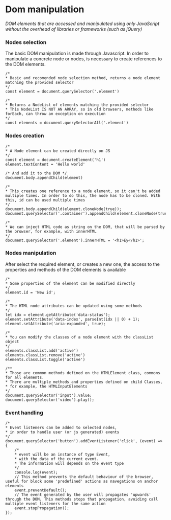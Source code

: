 
# Dom manipulation
*DOM elements that are accessed and manipulated using only JavaScript without the overhead of libraries or frameworks (such as jQuery)*

### Nodes selection
The basic DOM manipulation is made through Javascript. In order to manipulate a concrete node or nodes, is necessary to create references to the DOM elements.

```JS
/*
* Basic and recomended node selection method, returns a node element matching the provided selector
*/
const element = document.querySelector('.element')

/*
* Returns a NodeList of elements matching the provided selector
* This NodeList IS NOT AN ARRAY, so in old browsers, methods like forEach, can throw an exception on execution
*/
const elements = document.querySelectorAll('.element')

```
### Nodes creation
```JS
/*
* A Node element can be created directly on JS
*/
const element = document.createElement('h1')
element.textContent = 'Hello world'

/* And add it to the DOM */
document.body.appendChild(element)

/* 
* This creates one reference to a node element, so it can't be added multiple times. In order to do this, the node has to be cloned. With this, id can be used multiple times
*/
document.body.appendChild(element.cloneNode(true));
document.querySelector('.container').appendChild(element.cloneNode(true));

/*
* We can inject HTML code as string on the DOM, that will be parsed by the browser, for example, with innerHTML
*/
document.querySelector('.element').innerHTML = '<h1>Ey</h1>';
```

### Nodes manipulation

After select the required element, or creates a new one, the access to the properties and methods of the DOM elements is available

```JS
/*
* Some properties of the element can be modified directly
*/
element.id = 'New id';

/*
* The HTML node attributes can be updated using some methods
*/
let idx = element.getAttribute('data-status');
element.setAttribute('data-index', parseInt(idx || 0) + 1);
element.setAttribute('aria-expanded', true);

/* 
* You can modify the classes of a node element with the classList object
*/
elements.classList.add('active')
elements.classList.remove('active')
elements.classList.toggle('active')

/**
* Those are common methods defined on the HTMLElement class, commons for all elements.
* There are multiple methods and properties defined on child Classes,
* for example, the HTMLInputElements
*/
document.querySelector('input').value;
document.querySelector('video').play();
```

### Event handling

```JS
/*
* Event listeners can be added to selected nodes,
* in order to handle user (or js generated) events
*/
document.querySelector('button').addEventListener('click', (event) => {
    /*
    * event will be an instance of type Event, 
    * with the data of the current event. 
    * The information will depends on the event type
    */
    console.log(event);
    // This method prevents the default behaviour of the browser, useful for block some 'predefined' actions as navegations on anchor elements
    event.preventDefault();
    // The event generated by the user will propagates 'upwards' through the DOM. This methods stops that propagation, avoiding call multiple event listeners for the same action
    event.stopPropagation();
});

